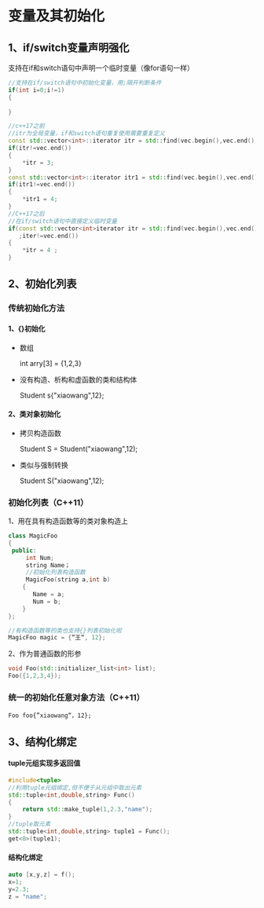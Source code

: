# 变量及其初始化

## 1、if/switch变量声明强化

支持在if和switch语句中声明一个临时变量（像for语句一样）

```cpp
//支持在if/switch语句中初始化变量，用;隔开判断条件
if(int i=0;i!=1)
{
    
}
```



```cpp
//c++17之前
//itr为全局变量，if和switch语句重复使用需要重复定义
const std::vector<int>::iterator itr = std::find(vec.begin(),vec.end(),2);
if(itr!=vec.end())
{
    *itr = 3;
}
const std::vector<int>::iterator itr1 = std::find(vec.begin(),vec.end(),2);
if(itr1!=vec.end())
{
    *itr1 = 4;
}
//C++17之后
//在if/switch语句中直接定义临时变量
if(const std::vector<int>iterator itr = std::find(vec.begin(),vec.end(),3);
   ;iter!=vec.end())
{
    *itr = 4 ; 
}
```

## 2、初始化列表

### 传统初始化方法

#### 1、{}初始化

- 数组
  
  int arry[3] = {1,2,3}

- 没有构造、析构和虚函数的类和结构体
  
  Student s{"xiaowang",12};

#### 2、类对象初始化

- 拷贝构造函数
  
  Student S = Student("xiaowang",12);

- 类似与强制转换
  
  Student S("xiaowang",12); 

### 初始化列表（C++11）

1、用在具有构造函数等的类对象构造上

```cpp
class MagicFoo
{
 public:
     int Num;
     string Name；
     //初始化列表构造函数
     MagicFoo(string a,int b)
    {
       Name = a;
       Num = b;
    }
};

//有构造函数等的类也支持{}列表初始化啦
MagicFoo magic = {“王“, 12};
```

2、作为普通函数的形参

```cpp
void Foo(std::initializer_list<int> list);
Foo({1,2,3,4});
```

### 统一的初始化任意对象方法（C++11）

`Foo foo{”xiaowang“，12};`

## 3、结构化绑定

#### tuple元组实现多返回值

```cpp
#include<tuple>
//利用tuple元组绑定,但不便于从元组中取出元素
std::tuple<int,double,string> Func()
{
    return std::make_tuple(1,2.3,"name");
}
//tuple取元素
std::tuple<int,double,string> tuple1 = Func();
get<0>(tuple1); 


```

#### 结构化绑定

```cpp
auto [x,y,z] = f();
x=1;
y=2.3;
z = "name";
```








